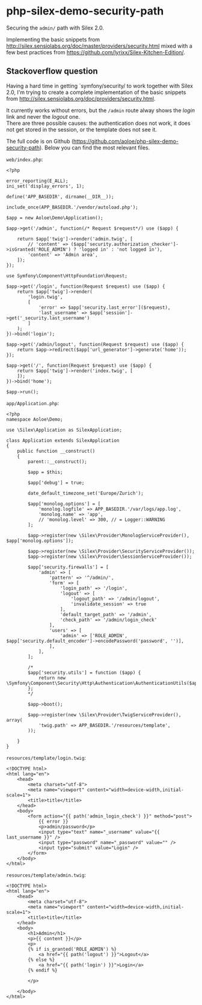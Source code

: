 # php-silex-demo-security-path

Securing the `admin/` path with Silex 2.0.

Implementing the basic snippets from <http://silex.sensiolabs.org/doc/master/providers/security.html> mixed with a few best practices from <https://github.com/lyrixx/Silex-Kitchen-Edition/>.



## Stackoverflow question

Having a hard time in getting `symfony/security/ to work together with Silex 2.0, I'm trying to create a complete implementation of the basic snippets from <http://silex.sensiolabs.org/doc/providers/security.html>.

It currently works without errors, but the `/admin` route alway shows the _login_ link and never the _logout_ one.  
There are three possible causes: the authentication does not work, it does not get stored in the session, or the template does not see it.

The full code is on Github (<https://github.com/aoloe/php-silex-demo-security-path>). Below you can find the most relevant files.

`web/index.php`:

    <?php

    error_reporting(E_ALL);
    ini_set('display_errors', 1);

    define('APP_BASEDIR', dirname(__DIR__));

    include_once(APP_BASEDIR.'/vendor/autoload.php');

    $app = new Aoloe\Demo\Application();

    $app->get('/admin', function(/* Request $request*/) use ($app) {

        return $app['twig']->render('admin.twig', [
            // 'content' => ($app['security.authorization_checker']->isGranted('ROLE_ADMIN') ? 'logged in' : 'not logged in'),
            'content' => 'Admin area',
        ]);
    });

    use Symfony\Component\HttpFoundation\Request;

    $app->get('/login', function(Request $request) use ($app) {
        return $app['twig']->render(
            'login.twig',
            [
                'error' => $app['security.last_error']($request),
                'last_username' => $app['session']->get('_security.last_username')
            ]
        );
    })->bind('login');

    $app->get('/admin/logout', function(Request $request) use ($app) {
        return $app->redirect($app['url_generator']->generate('home'));
    });

    $app->get('/', function(Request $request) use ($app) {
        return $app['twig']->render('index.twig', [
        ]);
    })->bind('home');

    $app->run();

`app/Application.php`:

    <?php
    namespace Aoloe\Demo;

    use \Silex\Application as SilexApplication;

    class Application extends SilexApplication
    {
        public function __construct()
        {
            parent::__construct();

            $app = $this;

            $app['debug'] = true;

            date_default_timezone_set('Europe/Zurich');

            $app['monolog.options'] = [
                'monolog.logfile' => APP_BASEDIR.'/var/logs/app.log',
                'monolog.name' => 'app',
                // 'monolog.level' => 300, // = Logger::WARNING
            ];

            $app->register(new \Silex\Provider\MonologServiceProvider(), $app['monolog.options']);

            $app->register(new \Silex\Provider\SecurityServiceProvider());
            $app->register(new \Silex\Provider\SessionServiceProvider());

            $app['security.firewalls'] = [
                'admin' => [
                    'pattern' => '^/admin/',
                    'form' => [
                        'login_path' => '/login',
                        'logout' => [
                            'logout_path' => '/admin/logout',
                            'invalidate_session' => true
                        ],
                        'default_target_path' => '/admin',
                        'check_path' => '/admin/login_check'
                    ],
                    'users' => [
                        'admin' => ['ROLE_ADMIN', $app['security.default_encoder']->encodePassword('password', '')],
                    ],
                ],
            ];

            /*
            $app['security.utils'] = function ($app) {
                return new \Symfony\Component\Security\Http\Authentication\AuthenticationUtils($app['request_stack']);
            };
            */

            $app->boot();

            $app->register(new \Silex\Provider\TwigServiceProvider(), array(
                'twig.path' => APP_BASEDIR.'/resources/template',
            ));

        }
    }



`resources/template/login.twig`:

    <!DOCTYPE html>
    <html lang="en">
        <head>
            <meta charset="utf-8">
            <meta name="viewport" content="width=device-width,initial-scale=1">
            <title>title</title>
        </head>
        <body>
            <form action="{{ path('admin_login_check') }}" method="post">
                {{ error }}
                <p>admin/password</p>
                <input type="text" name="_username" value="{{ last_username }}" />
                <input type="password" name="_password" value="" />
                <input type="submit" value="Login" />
            </form>
        </body>
    </html>



`resources/template/admin.twig`:

    <!DOCTYPE html>
    <html lang="en">
        <head>
            <meta charset="utf-8">
            <meta name="viewport" content="width=device-width,initial-scale=1">
            <title>title</title>
        </head>
        <body>
            <h1>Admin</h1>
            <p>{{ content }}</p>
            <p>
            {% if is_granted('ROLE_ADMIN') %}
                <a href="{{ path('logout') }}">Logout</a>
            {% else %}
                <a href="{{ path('login') }}">Login</a>
            {% endif %}

            </p>
                
        </body>
    </html>

